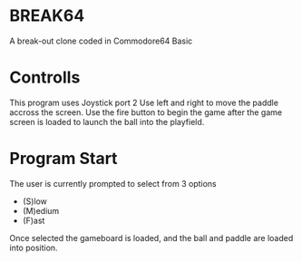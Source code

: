 # BREAK64
A break-out clone coded in Commodore64 Basic

# Controlls
This program uses Joystick port 2
Use left and right to move the paddle accross the screen.
Use the fire button to begin the game after the game screen is loaded to launch the ball into the playfield.

# Program Start
The user is currently prompted to select from 3 options
- (S)low
- (M)edium
- (F)ast

Once selected the gameboard is loaded, and the ball and paddle are loaded into position.
